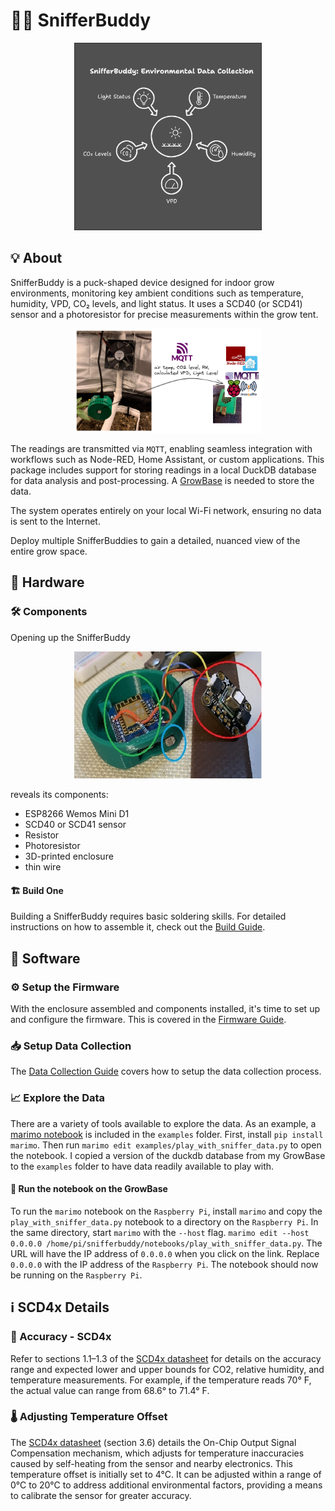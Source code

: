 # 🤖👃 SnifferBuddy
<p align="center">
  <img src="docs/images/snifferbuddy_env_drawing.png" width="300" alt="Snifferbuddy in grow environment">
</p>

## 💡 About

SnifferBuddy is a puck-shaped device designed for indoor grow environments, monitoring key ambient conditions such as temperature, humidity, VPD, CO₂ levels, and light status. It uses a SCD40 (or SCD41) sensor and a photoresistor for precise measurements within the grow tent.
<p align="center">
  <img src="docs/images/SnifferBuddy_mqtt.png" width="300" alt="Snifferbuddy in grow environment">
</p>

The readings are transmitted via `MQTT`, enabling seamless integration with workflows such as Node-RED, Home Assistant, or custom applications. This package includes support for storing readings in a local DuckDB database for data analysis and post-processing. A [GrowBase](https://github.com/solarslurpi/GrowBase) is needed to store the data.

The system operates entirely on your local Wi-Fi network, ensuring no data is sent to the Internet.

Deploy multiple SnifferBuddies to gain a detailed, nuanced view of the entire grow space.

## 🔧 Hardware
  
### 🛠️ Components

Opening up the SnifferBuddy

<p align="center">
  <img src="docs/images/snifferbuddy_scd40_wiring.jpg" width="300" alt="Snifferbuddy wiring">
</p>

reveals its components:
- ESP8266 Wemos Mini D1
- SCD40 or SCD41 sensor
- Resistor
- Photoresistor
- 3D-printed enclosure
- thin wire

#### 🏗️ Build One

Building a SnifferBuddy requires basic soldering skills. For detailed instructions on how to assemble it, check out the [Build Guide](docs/build_guide.md).

## 💾  Software

### ⚙️ Setup the Firmware

With the enclosure assembled and components installed, it's time to set up and configure the firmware.  This is covered in the [Firmware Guide](docs/firmware_guide.md).

### 📥 Setup Data Collection

The [Data Collection Guide](docs/data_collection_guide.md) covers how to setup the data collection process.

### 📈 Explore the Data

There are a variety of tools available to explore the data. As an example, a [marimo notebook](https://marimo.io/) is included in the `examples` folder. First, install `pip install marimo`. Then run `marimo edit examples/play_with_sniffer_data.py` to open the notebook. I copied a version of the duckdb database from my GrowBase to the `examples` folder to have data readily available to play with.  

#### 🚀 Run the notebook on the GrowBase
To run the `marimo` notebook on the `Raspberry Pi`, install `marimo` and copy the `play_with_sniffer_data.py` notebook to a directory on the `Raspberry Pi`. In the same directory, start `marimo` with the `--host` flag. `marimo edit --host 0.0.0.0 /home/pi/snifferbuddy/notebooks/play_with_sniffer_data.py`. The URL will have the IP address of `0.0.0.0` when you click on the link. Replace `0.0.0.0` with the IP address of the `Raspberry Pi`. The notebook should now be running on the `Raspberry Pi`.

## ℹ️ SCD4x Details

### 🎯 Accuracy - SCD4x

Refer to sections 1.1–1.3 of the [SCD4x datasheet](docs/CD_DS_SCD40_SCD41_Datasheet_D1.pdf) for details on the accuracy range and expected lower and upper bounds for CO2, relative humidity, and temperature measurements. For example, if the temperature reads 70° F, the actual value can range from 68.6° to 71.4° F.

### 🌡️ Adjusting Temperature Offset

The [SCD4x datasheet](docs/CD_DS_SCD40_SCD41_Datasheet_D1.pdf) (section 3.6) details the On-Chip Output Signal Compensation mechanism, which adjusts for temperature inaccuracies caused by self-heating from the sensor and nearby electronics. This temperature offset is initially set to 4°C. It can be adjusted within a range of 0°C to 20°C to address additional environmental factors, providing a means to calibrate the sensor for greater accuracy.



